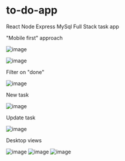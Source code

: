 # to-do-app
React Node Express MySql Full Stack task app

"Mobile first" approach

![image](https://user-images.githubusercontent.com/118814233/221165175-5f965a6a-54f0-4198-96c6-76556f8fbc86.png)

![image](https://user-images.githubusercontent.com/118814233/221165287-b5b40a8f-3309-42a8-a593-cd59606c8328.png)

Filter on "done"

![image](https://user-images.githubusercontent.com/118814233/221165453-7201335c-b06f-44af-8726-5392d2eb9c7e.png)

New task

![image](https://user-images.githubusercontent.com/118814233/221165601-ecb1778f-9489-4b53-8fde-3bb9b849ec61.png)

Update task

![image](https://user-images.githubusercontent.com/118814233/221165724-537aca09-cbc6-4da8-8a01-179b1c43edd8.png)

Desktop views

![image](https://user-images.githubusercontent.com/118814233/221164795-a926a5de-b735-4081-af3a-52d8a24ff7a5.png)
![image](https://user-images.githubusercontent.com/118814233/221165951-1ec4a967-83fe-4f14-8089-9a4d97d59e7f.png)
![image](https://user-images.githubusercontent.com/118814233/221166035-5a50e8ba-c33a-4531-8592-00c98a0535cc.png)

